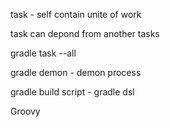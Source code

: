 task -  self contain unite of work

task can depond from another tasks


gradle task --all

gradle demon - demon process 

gradle build script - gradle dsl


Groovy
